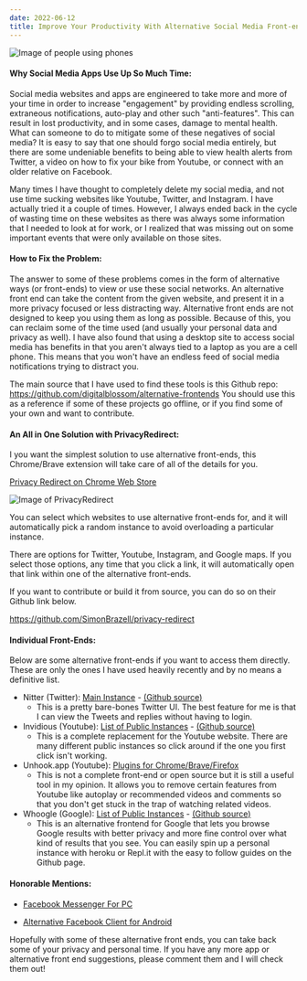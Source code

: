 ```yaml
---
date: 2022-06-12
title: Improve Your Productivity With Alternative Social Media Front-ends
---
```


![Image of people using phones](https://images.unsplash.com/photo-1573152143286-0c422b4d2175?ixlib=rb-1.2.1&ixid=MnwxMjA3fDB8MHxwaG90by1wYWdlfHx8fGVufDB8fHx8&auto=format&fit=crop&w=1170&q=80)

#### Why Social Media Apps Use Up So Much Time:

Social media websites and apps are engineered to take more and more of your time in order to increase "engagement" by providing endless scrolling, extraneous notifications, auto-play and other such "anti-features". This can result in lost productivity, and in some cases, damage to mental health. What can someone to do to mitigate some of these negatives of social media? It is easy to say that one should forgo social media entirely, but there are some undeniable benefits to being able to view health alerts from Twitter, a video on how to fix your bike from Youtube, or connect with an older relative on Facebook. 

Many times I have thought to completely delete my social media, and not use time sucking websites like Youtube, Twitter, and Instagram. I have actually tried it a couple of times. However, I always ended back in the cycle of wasting time on these websites as there was always some information that I needed to look at for work, or I realized that was missing out on some important events that were only available on those sites. 

#### How to Fix the Problem:

The answer to some of these problems comes in the form of alternative ways (or front-ends) to view or use these social networks. An alternative front end can take the content from the given website, and present it in a more privacy focused or less distracting way. Alternative front ends are not designed to keep you using them as long as possible. Because of this, you can reclaim some of the time used (and usually your personal data and privacy as well). I have also found that using a desktop site to access social media has benefits in that you aren't always tied to a laptop as you are a cell phone. This means that you won't have an endless feed of social media notifications trying to distract you.

The main source that I have used to find these tools is this Github repo: <a href="https://github.com/digitalblossom/alternative-frontends">https://github.com/digitalblossom/alternative-frontends</a> You should use this as a reference if some of these projects go offline, or if you find some of your own and want to contribute. 


#### An All in One Solution with PrivacyRedirect:

I you want the simplest solution to use alternative front-ends, this Chrome/Brave extension will take care of all of the details for you. 

<a href="https://chrome.google.com/webstore/detail/privacy-redirect/pmcmeagblkinmogikoikkdjiligflglb?hl=en">Privacy Redirect on Chrome Web Store</a>

![Image of PrivacyRedirect](../../assets/images/privacyRedirect.PNG)

You can select which websites to use alternative front-ends for, and it will automatically pick a random instance to avoid overloading a particular instance. 

There are options for Twitter, Youtube, Instagram, and Google maps. If you select those options, any time that you click a link, it will automatically open that link within one of the alternative front-ends.

If you want to contribute or build it from source, you can do so on their Github link below.

<a href="https://github.com/SimonBrazell/privacy-redirect">https://github.com/SimonBrazell/privacy-redirect</a>

#### Individual Front-Ends:

Below are some alternative front-ends if you want to access them directly. These are only the ones I have used heavily recently and by no means a definitive list.

* Nitter (Twitter): <a href="https://nitter.net/">Main Instance</a> -  <a href="https://github.com/zedeus/nitter">(Github source)</a>
  * This is a pretty bare-bones Twitter UI. The best feature for me is that I can view the Tweets and replies without having to login.
* Invidious (Youtube): <a href="https://docs.invidious.io/instances/">List of Public Instances</a> -  <a href="https://github.com/iv-org/invidious#contribute">(Github source)</a>
  * This is a complete replacement for the Youtube website. There are many different public instances so click around if the one you first click isn't working. 
* Unhook.app (Youtube): <a href="https://unhook.app/">Plugins for Chrome/Brave/Firefox</a>
  * This is not a complete front-end or open source but it is still a useful tool in my opinion. It allows you to remove certain features from Youtube like autoplay or recommended videos and comments so that you don't get stuck in the trap of watching related videos. 
* Whoogle (Google): <a href="https://github.com/benbusby/whoogle-search#public-instances">List of Public Instances</a> - <a href="https://github.com/iv-org/invidious">(Github source)</a>  
  * This is an alternative frontend for Google that lets you browse Google results with better privacy and more fine control over what kind of results that you see. You can easily spin up a personal instance with heroku or Repl.it with the easy to follow guides on the Github page.


#### Honorable Mentions:

* [Facebook Messenger For PC](https://github.com/sindresorhus/caprine)

* [Alternative Facebook Client for Android](https://github.com/rignaneseleo/SlimSocial-for-Facebook)


Hopefully with some of these alternative front ends, you can take back some of your privacy and personal time. If you have any more app or alternative front end suggestions, please comment them and I will check them out! 


